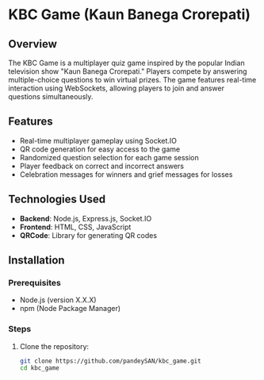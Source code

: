 # KBC Game (Kaun Banega Crorepati)

## Overview
The KBC Game is a multiplayer quiz game inspired by the popular Indian television show "Kaun Banega Crorepati." Players compete by answering multiple-choice questions to win virtual prizes. The game features real-time interaction using WebSockets, allowing players to join and answer questions simultaneously.

## Features
- Real-time multiplayer gameplay using Socket.IO
- QR code generation for easy access to the game
- Randomized question selection for each game session
- Player feedback on correct and incorrect answers
- Celebration messages for winners and grief messages for losses

## Technologies Used
- **Backend**: Node.js, Express.js, Socket.IO
- **Frontend**: HTML, CSS, JavaScript
- **QRCode**: Library for generating QR codes

## Installation

### Prerequisites
- Node.js (version X.X.X)
- npm (Node Package Manager)

### Steps
1. Clone the repository:
   ```bash
   git clone https://github.com/pandeySAN/kbc_game.git
   cd kbc_game

